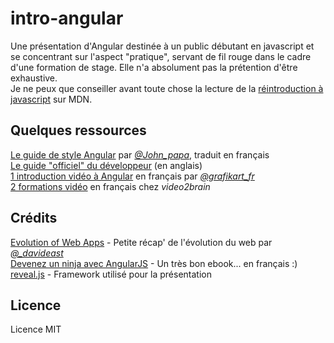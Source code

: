 # intro-angular
Une présentation d'Angular destinée à un public débutant en javascript et se concentrant sur l'aspect "pratique", servant de fil rouge dans le cadre d'une formation de stage. Elle n'a absolument pas la prétention d'être exhaustive.  
Je ne peux que conseiller avant toute chose la lecture de la [réintroduction à javascript](https://developer.mozilla.org/fr/docs/Web/JavaScript/Une_r%C3%A9introduction_%C3%A0_JavaScript) sur MDN.

## Quelques ressources
[Le guide de style Angular](https://github.com/johnpapa/angular-styleguide/blob/master/i18n/fr-FR.md) par [*@John_papa*](https://twitter.com/john_papa), traduit en français  
[Le guide "officiel" du développeur](https://code.angularjs.org/1.3.15/docs/guide) (en anglais)  
[1 introduction vidéo à Angular](http://www.grafikart.fr/formations/angularjs) en français par [*@grafikart_fr*](https://twitter.com/grafikart_fr)  
[2 formations vidéo](https://www.video2brain.com/fr/angularjs) en français chez *video2brain*  

## Crédits
[Evolution of Web Apps](https://github.com/davideast/evolution-of-web-apps) - Petite récap' de l'évolution du web par [*@_davideast*](https://twitter.com/_davideast)  
[Devenez un ninja avec AngularJS](https://books.ninja-squad.com/angularjs) - Un très bon ebook... en français :)  
[reveal.js](https://github.com/hakimel/reveal.js/) - Framework utilisé pour la présentation

## Licence
Licence MIT